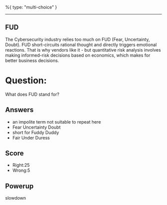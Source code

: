 %{
 type: "multi-choice"
}

---
## FUD
The Cybersecurity industry relies too much
on FUD (Fear, Uncertainty, Doubt).
FUD short-circuits rational thought and directly
triggers emotional reactions.
That is why vendors like it - but
quantitative risk analysis
involves
making informed-risk decisions based on economics,
which makes for better business decisions.

# Question:
What does FUD stand for?

## Answers
- an impolite term not suitable to repeat here
- Fear Uncertainty Doubt
- short for Fuddy Duddy
- Fair Under Duress

## Score
- Right:25
- Wrong:5

## Powerup
slowdown
